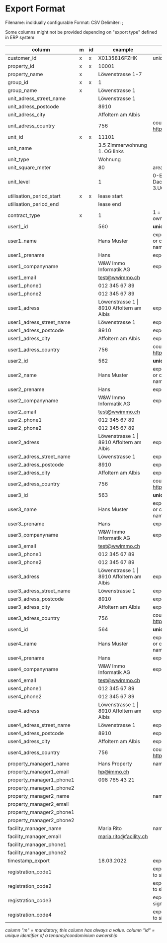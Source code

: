 # Export Format

Filename: indidually configurable
Format: CSV
Delimiter: ;

Some columns might not be provided depending on "export type" defined in ERP system

| column                   | m   | id  | example                                       | remarks                                                             |
| ------------------------ | --- | --- | --------------------------------------------- | ------------------------------------------------------------------- |
| customer_id              | x   | x   | X0135816FZHK                                  | unique customer identifier                                          |
| property_id              | x   | x   | 10001                                         |
| property_name            | x   |     | Löwenstrasse 1-7                              |
| group_id                 | x   | x   | 1                                             |
| group_name               | x   |     | Löwenstrasse 1                                |
| unit_adress_street_name  |     |     | Löwenstrasse 1                                |
| unit_adress_postcode     |     |     | 8910                                          |
| unit_adress_city         |     |     | Affoltern am Albis                            |
| unit_adress_country      |     |     | 756                                           | country code numeric: https://www.iso.org/obp/ui/#search            |
| unit_id                  | x   | x   | 11101                                         |
| unit_name                |     |     | 3.5 Zimmerwohnung 1. OG links                 |
| unit_type                |     |     | Wohnung                                       |
| unit_square_meter        |     |     | 80                                            | area in m2                                                          |
| unit_level               |     |     | 1                                             | 0-EG,1-1.St,2-2.St,3-3.St,…,99-Dach,-1-1.UG,-2-2.UG,-3-3.UG,...     |
| utilisation_period_start | x   | x   | lease start                                   |
| utilisation_period_end   |     |     | lease end                                     |
| contract_type            | x   |     | 1                                             | 1 = tenancy, 2 = condominum ownership                               |
| user1_id                 |     |     | 560                                           | **unique person id for user 1**                                     |
| user1_name               |     |     | Hans Muster                                   | exporttypes 1/2: name & prename or companyname, exporttype 3 = name |
| user1_prename            |     |     | Hans                                          | exporttype 3                                                        |
| user1_companyname        |     |     | W&W Immo Informatik AG                        | exporttype 3                                                        |
| user1_email              |     |     | test@wwimmo.ch                                |                                                                     |
| user1_phone1             |     |     | 012 345 67 89                                 |                                                                     |
| user1_phone2             |     |     | 012 345 67 89                                 |                                                                     |
| user1_adress             |     |     | Löwenstrasse 1 &#124; 8910 Affoltern am Albis | exporttypes 1/2                                                     |
| user1_adress_street_name |     |     | Löwenstrasse 1                                | exporttype 3                                                        |
| user1_adress_postcode    |     |     | 8910                                          | exporttype 3                                                        |
| user1_adress_city        |     |     | Affoltern am Albis                            | exporttype 3                                                        |
| user1_adress_country     |     |     | 756                                           | country code numeric: https://www.iso.org/obp/ui/#search            |
| user2_id                 |     |     | 562                                           | **unique person id for user 2**                                     |
| user2_name               |     |     | Hans Muster                                   | exporttypes 1/2: name & prename or companyname, exporttype 3 = name |
| user2_prename            |     |     | Hans                                          | exporttype 3                                                        |
| user2_companyname        |     |     | W&W Immo Informatik AG                        | exporttype 3                                                        |
| user2_email              |     |     | test@wwimmo.ch                                |                                                                     |
| user2_phone1             |     |     | 012 345 67 89                                 |                                                                     |
| user2_phone2             |     |     | 012 345 67 89                                 |                                                                     |
| user2_adress             |     |     | Löwenstrasse 1 &#124; 8910 Affoltern am Albis | exporttypes 1/2                                                     |
| user2_adress_street_name |     |     | Löwenstrasse 1                                | exporttype 3                                                        |
| user2_adress_postcode    |     |     | 8910                                          | exporttype 3                                                        |
| user2_adress_city        |     |     | Affoltern am Albis                            | exporttype 3                                                        |
| user2_adress_country     |     |     | 756                                           | country code numeric: https://www.iso.org/obp/ui/#search            |
| user3_id                 |     |     | 563                                           | **unique person id for user 3**                                     |
| user3_name               |     |     | Hans Muster                                   | exporttypes 1/2: name & prename or companyname, exporttype 3 = name |
| user3_prename            |     |     | Hans                                          | exporttype 3                                                        |
| user3_companyname        |     |     | W&W Immo Informatik AG                        | exporttype 3                                                        |
| user3_email              |     |     | test@wwimmo.ch                                |                                                                     |
| user3_phone1             |     |     | 012 345 67 89                                 |                                                                     |
| user3_phone2             |     |     | 012 345 67 89                                 |                                                                     |
| user3_adress             |     |     | Löwenstrasse 1 &#124; 8910 Affoltern am Albis | exporttypes 1/2                                                     |
| user3_adress_street_name |     |     | Löwenstrasse 1                                | exporttype 3                                                        |
| user3_adress_postcode    |     |     | 8910                                          | exporttype 3                                                        |
| user3_adress_city        |     |     | Affoltern am Albis                            | exporttype 3                                                        |
| user3_adress_country     |     |     | 756                                           | country code numeric: https://www.iso.org/obp/ui/#search            |
| user4_id                 |     |     | 564                                           | **unique person id for user 4**                                     |
| user4_name               |     |     | Hans Muster                                   | exporttypes 1/2: name & prename or companyname, exporttype 3 = name |
| user4_prename            |     |     | Hans                                          | exporttype 3                                                        |
| user4_companyname        |     |     | W&W Immo Informatik AG                        | exporttype 3                                                        |
| user4_email              |     |     | test@wwimmo.ch                                |                                                                     |
| user4_phone1             |     |     | 012 345 67 89                                 |                                                                     |
| user4_phone2             |     |     | 012 345 67 89                                 |                                                                     |
| user4_adress             |     |     | Löwenstrasse 1 &#124; 8910 Affoltern am Albis | exporttypes 1/2                                                     |
| user4_adress_street_name |     |     | Löwenstrasse 1                                | exporttype 3                                                        |
| user4_adress_postcode    |     |     | 8910                                          | exporttype 3                                                        |
| user4_adress_city        |     |     | Affoltern am Albis                            | exporttype 3                                                        |
| user4_adress_country     |     |     | 756                                           | country code numeric: https://www.iso.org/obp/ui/#search            |
| property_manager1_name   |     |     | Hans Property                                 | name & prename                                                      |
| property_manager1_email  |     |     | hp@immo.ch                                    |
| property_manager1_phone1 |     |     | 098 765 43 21                                 |
| property_manager1_phone2 |     |     |                                               |
| property_manager2_name   |     |     |                                               | name & prename                                                      |
| property_manager2_email  |     |     |                                               |
| property_manager2_phone1 |     |     |                                               |
| property_manager2_phone2 |     |     |                                               |
| facility_manager_name    |     |     | Maria Rito                                    | name & prename                                                      |
| facility_manager_email   |     |     | maria.rito@facility.ch                        |
| facility_manager_phone1  |     |     |                                               |
| facility_manager_phone2  |     |     |                                               |
| timestamp_export         |     |     | 18.03.2022                                    | export date                                                         |
| registration_code1       |     |     |                                               | exporttype 1: code could be used to sign up user 1                  |
| registration_code2       |     |     |                                               | exporttype 1: code could be used to sign up user 2                  |
| registration_code3       |     |     |                                               | exporttype 1: ode could be used to sign up user 3                   |
| registration_code4       |     |     |                                               | exporttype 1: code could be used to sign up user 4                  |

_column "m" = mandatory, this column has always a value. column "id" = unique identifier of a tenancy/condominium ownership_

